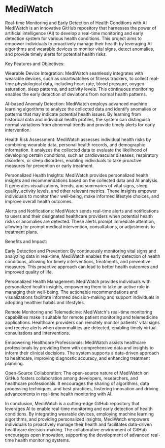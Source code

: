 # MediWatch
Real-time Monitoring and Early Detection of Health Conditions with AI
MediWatch is an innovative GitHub repository that harnesses the power of artificial intelligence (AI) to develop a real-time monitoring and early detection system for various health conditions. This project aims to empower individuals to proactively manage their health by leveraging AI algorithms and wearable devices to monitor vital signs, detect anomalies, and provide timely alerts for potential health risks.

Key Features and Objectives:

Wearable Device Integration: MediWatch seamlessly integrates with wearable devices, such as smartwatches or fitness trackers, to collect real-time physiological data, including heart rate, blood pressure, oxygen saturation, sleep patterns, and activity levels. This continuous monitoring enables the early detection of deviations from normal health patterns.

AI-based Anomaly Detection: MediWatch employs advanced machine learning algorithms to analyze the collected data and identify anomalies or patterns that may indicate potential health issues. By learning from historical data and individual health profiles, the system can distinguish normal variations from abnormal trends and provide timely alerts for early intervention.

Health Risk Assessment: MediWatch assesses individual health risks by combining wearable data, personal health records, and demographic information. It analyzes the collected data to evaluate the likelihood of developing certain conditions, such as cardiovascular diseases, respiratory disorders, or sleep disorders, enabling individuals to take proactive measures for prevention or early treatment.

Personalized Health Insights: MediWatch provides personalized health insights and recommendations based on the collected data and AI analysis. It generates visualizations, trends, and summaries of vital signs, sleep quality, activity levels, and other relevant metrics. These insights empower individuals to monitor their well-being, make informed lifestyle choices, and improve overall health outcomes.

Alerts and Notifications: MediWatch sends real-time alerts and notifications to users and their designated healthcare providers when potential health risks or anomalies are detected. These alerts prompt immediate attention, allowing for prompt medical intervention, consultations, or adjustments to treatment plans.

Benefits and Impact:

Early Detection and Prevention: By continuously monitoring vital signs and analyzing data in real-time, MediWatch enables the early detection of health conditions, allowing for timely interventions, treatments, and preventive measures. This proactive approach can lead to better health outcomes and improved quality of life.

Personalized Health Management: MediWatch provides individuals with personalized health insights, empowering them to take an active role in managing their well-being. The actionable recommendations and visualizations facilitate informed decision-making and support individuals in adopting healthier habits and lifestyles.

Remote Monitoring and Telemedicine: MediWatch's real-time monitoring capabilities make it suitable for remote patient monitoring and telemedicine applications. Healthcare providers can remotely monitor patients' vital signs and receive alerts when abnormalities are detected, enabling timely virtual consultations and interventions.

Empowering Healthcare Professionals: MediWatch assists healthcare professionals by providing them with comprehensive data and insights to inform their clinical decisions. The system supports a data-driven approach to healthcare, improving diagnostic accuracy, and enhancing treatment planning.

Open-Source Collaboration: The open-source nature of MediWatch on GitHub fosters collaboration among developers, researchers, and healthcare professionals. It encourages the sharing of algorithms, data processing techniques, and best practices, fostering innovation and driving advancements in real-time health monitoring with AI.

In conclusion, MediWatch is a cutting-edge GitHub repository that leverages AI to enable real-time monitoring and early detection of health conditions. By integrating wearable devices, employing machine learning algorithms, and providing personalized insights, MediWatch empowers individuals to proactively manage their health and facilitates data-driven healthcare decision-making. The collaborative environment of GitHub encourages open innovation, supporting the development of advanced real-time health monitoring systems.
